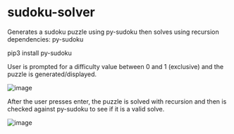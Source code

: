 # sudoku-solver
 Generates a sudoku puzzle using py-sudoku then solves using recursion
dependencies: py-sudoku

pip3 install py-sudoku

User is prompted for a difficulty value between 0 and 1 (exclusive) and the puzzle is generated/displayed.

![image](https://user-images.githubusercontent.com/104156512/201529775-f610330f-aa7f-4683-b313-b333bad2242f.png)

After the user presses enter, the puzzle is solved with recursion and then is checked against py-sudoku to see if it is a valid solve.

![image](https://user-images.githubusercontent.com/104156512/201529910-cd83c190-467d-4163-8798-b4a8ad3e75ee.png)
